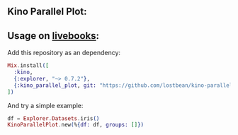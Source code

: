 Kino Parallel Plot:
------------------

## Usage on [livebooks](https://livebook.dev):

Add this repository as an dependency: 
```elixir
Mix.install([
  :kino,
  {:explorer, "~> 0.7.2"},
  {:kino_parallel_plot, git: "https://github.com/lostbean/kino-parallel-plot.git"}
])
```

And try a simple example:
```elixir
df = Explorer.Datasets.iris()
KinoParallelPlot.new(%{df: df, groups: []})
```


